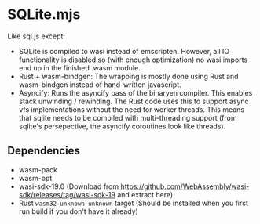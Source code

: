 # SQLite.mjs
Like sql.js except:
* SQLite is compiled to wasi instead of emscripten.  However, all IO functionality is disabled so (with enough optimization) no wasi imports end up in the finished .wasm module.
* Rust + wasm-bindgen: The wrapping is mostly done using Rust and wasm-bindgen instead of hand-written javascript.
* Asyncify: Runs the asyncify pass of the binaryen compiler.  This enables stack unwinding / rewinding.  The Rust code uses this to support async vfs implementations without the need for worker threads.  This means that sqlite needs to be compiled with multi-threading support (from sqlite's persepective, the asyncify coroutines look like threads).

## Dependencies
* wasm-pack
* wasm-opt
* wasi-sdk-19.0 (Download from https://github.com/WebAssembly/wasi-sdk/releases/tag/wasi-sdk-19 and extract here)
* Rust `wasm32-unknown-unknown` target (Should be installed when you first run build if you don't have it already)
